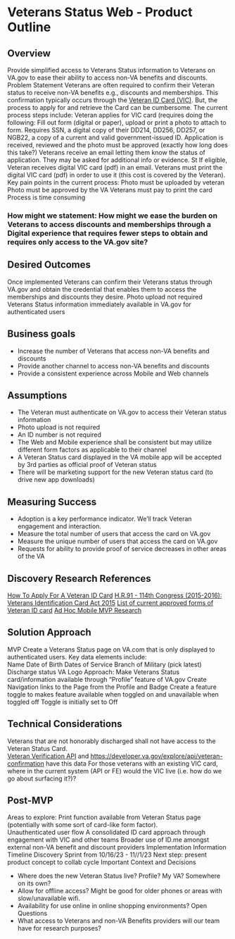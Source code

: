 # Veterans Status Web - Product Outline 
## Overview
Provide simplified access to Veterans Status information to Veterans on VA.gov to ease their ability to access non-VA benefits and discounts.
Problem Statement
Veterans are often required to confirm their Veteran status to receive non-VA benefits e.g., discounts and memberships. This confirmation typically occurs through the [Veteran ID Card (VIC)](https://www.va.gov/records/get-veteran-id-cards/vic/). But, the process to apply for and retrieve the Card can be cumbersome. The current process steps include:
Veteran applies for VIC card (requires doing the following: Fill out form (digital or paper), upload or print a photo to attach to form. Requires SSN, a digital copy of their DD214, DD256, DD257, or NGB22, a copy of a current and valid government-issued ID.
Application is received, reviewed and the photo must be approved (exactly how long does this take?)
Veterans receive an email letting them know the status of application. They may be asked for additional info or evidence.
St If eligible, Veteran receives digital VIC card (pdf) in an email.
Veterans must print the digital VIC card (pdf) in order to use it (this cost is covered by the Veteran).
Key pain points in the current process:
Photo must be uploaded by veteran
Photo must be approved by the VA
Veterans must pay to print the card
Process is time consuming
### How might we statement: How might we ease the burden on Veterans to access discounts and memberships through a Digital experience  that requires fewer steps to obtain and requires only access to the VA.gov site? 

## Desired Outcomes
Once implemented Veterans can confirm their Veterans status through VA.gov and obtain the credential that enables them to access the memberships and discounts they desire. 
Photo upload not required
Veterans Status information immediately available in VA.gov for authenticated users

## Business goals
* Increase the number of Veterans that access non-VA benefits and discounts
* Provide another channel to access non-VA benefits and discounts
* Provide a consistent experience across Mobile and Web channels

## Assumptions
* The Veteran must authenticate on VA.gov to access their Veteran status information
* Photo upload is not required
* An ID number is not required
* The Web and Mobile experience shall be consistent but may utilize different form factors as applicable to their channel
* A Veteran Status card displayed in the VA mobile app will be accepted by 3rd parties as official proof of Veteran status
* There will be marketing support for the new Veteran status card (to drive new app downloads)

## Measuring Success
* Adoption is a key performance indicator.  We’ll track Veteran engagement and interaction.
* Measure the total number of users that access the card on VA.gov
* Measure the unique number of users that access the card on VA.gov
* Requests for ability to provide proof of service decreases in other areas of the VA


## Discovery Research References
[How To Apply For A Veteran ID Card](https://www.va.gov/records/get-veteran-id-cards/vic/)
[H.R.91 - 114th Congress (2015-2016): Veterans Identification Card Act 2015](https://www.congress.gov/bill/114th-congress/house-bill/91)
[List of current approved forms of Veteran ID card](https://www.va.gov/records/get-veteran-id-cards/)
[Ad Hoc Mobile MVP Research](https://www.figma.com/file/MxqpGSmpZrG5HlxB9wNoRP/%234270---Veteran-Status-Card?type=whiteboard&node-id=0-1&t=TlC4pL2Syj3rF8sv-0)

## Solution Approach
MVP
Create a Veterans Status page on VA.com that is only displayed to authenticated users.  Key data elements include:  
Name
Date of Birth
Dates of Service
Branch of Military (pick latest)
Discharge status 
VA Logo
Approach:
Make Veterans Status card/information available through “Profile” feature of VA.gov
Create Navigation links to the Page from the Profile and Badge
Create a feature toggle to makes feature available when toggled on and unavailable when toggled off
Toggle is initially set to Off


## Technical Considerations
Veterans that are not honorably discharged shall not have access to the Veteran Status Card.  
[Veteran Verification API](https://developer.va.gov/explore/verification/docs/veteran_verification?version=current) and  https://developer.va.gov/explore/api/veteran-confirmation have this data
For those veterans with an existing VIC card, where in the current system (API or FE) would the VIC live (i.e. how do we go about surfacing it?)?

## Post-MVP
Areas to explore:
Print function available from Veteran Status page (potentially with some sort of card-like form factor).  
Unauthenticated user flow
A consolidated ID card approach through engagement with VIC and other teams
Broader use of ID.me amongst external non-VA benefit and discount providers
Implementation Information
Timeline
Discovery Sprint from  10/16/23 - 11//1/23
Next step: present product concept to collab cycle
Important Context and Decisions
* Where does the new Veteran Status live? Profile? My VA? Somewhere on its own?
* Allow for offline access? Might be good for older phones or areas with slow/unavailable wifi.
* Availability for use online in online shopping environments?
Open Questions
* What access to Veterans and non-VA Benefits providers will our team have for research purposes?

